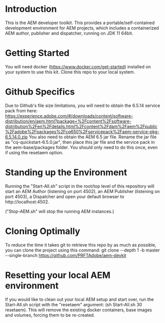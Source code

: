 # Introduction 
This is the AEM developer toolkit. This provides a portable/self-contained development environment for AEM projects, which includes a containerized AEM author, publisher and dispatcher, running on JDK 11 64bit.

# Getting Started
You will need docker (https://www.docker.com/get-started) installed on your system to use this kit.
Clone this repo to your local system.

# Github Specifics

Due to Github's file size limitations, you will need to obtain the 6.5.14 service pack from here: https://experience.adobe.com/#/downloads/content/software-distribution/en/aem.html?package=%2Fcontent%2Fsoftware-distribution%2Fen%2Fdetails.html%2Fcontent%2Fdam%2Faem%2Fpublic%2Fadobe%2Fpackages%2Fcq650%2Fservicepack%2Faem-service-pkg-6.5.14.0.zip
You also need to obtain the AEM 6.5 jar file. Rename the jar file as "cq-quickstart-6.5.0.jar", then place this jar file and the service pack in the aem-base/packages folder. You should only need to do this once, even if using the resetaem option.

# Standing up the Environment

Running the "Start-All.sh" script in the root/top level of this repository will start an AEM Author (listening on port 4502), an AEM Publisher (listening on port 4503), a Dispatcher and open your default browser to http://localhost:4502.

("Stop-AEM.sh" will stop the running AEM instances.)


# Cloning Optimally 

To reduce the time it takes git to retrieve this repo by as much as possible, you can clone the project using this command:
git clone --depth 1 -b master --single-branch https://github.com/PRFTAdobe/aem-devkit



# Resetting your local AEM environment

If you would like to clean out your local AEM setup and start over, run the Start-All.sh script with the "resetaem" argument: (sh Start-All.sh 30 resetaem).
This will remove the existing docker containers, base images and volumes, forcing them to be re-created.
